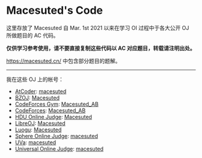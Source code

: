# Macesuted's Code

这里存放了 Macesuted 自 Mar. 1st 2021 以来在学习 OI 过程中于各大公开 OJ 所做题目的 AC 代码。

**仅供学习参考使用，请不要直接复制这些代码以 AC 对应题目，转载请注明出处。**

<https://macesuted.cn/> 中包含部分题目的题解。

---

我在这些 OJ 上的帐号：

- [AtCoder](https://atcoder.jp/): [macesuted](https://atcoder.jp/users/macesuted)
- [BZOJ](https://hydro.org.cn/d/bzoj/): [Macesuted](https://hydro.org.cn/d/bzoj/user/2)
- [CodeForces Gym](https://codeforces.com/gyms): [Macesuted_AB](https://codeforces.com/profile/Macesuted_AB)
- [CodeForces](https://codeforces.com/): [Macesuted_AB](https://codeforces.com/profile/Macesuted_AB)
- [HDU Online Judge](http://acm.hdu.edu.cn/): [Macesuted](http://acm.hdu.edu.cn/userstatus.php?user=macesuted)
- [LibreOJ](https://loj.ac/): [Macesuted](https://loj.ac/u/Macesuted)
- [Luogu](https://www.luogu.com.cn/): [Macesuted](https://www.luogu.com.cn/user/98482)
- [Sphere Online Judge](https://spoj.com/): [macesuted](https://www.spoj.com/users/macesuted/)
- [UVa](https://onlinejudge.org/): [macesuted](https://onlinejudge.org/index.php?option=com_onlinejudge&Itemid=19&page=show_authorstats&userid=999082)
- [Universal Online Judge](https://uoj.ac/): [macesuted](https://uoj.ac/user/profile/macesuted)
